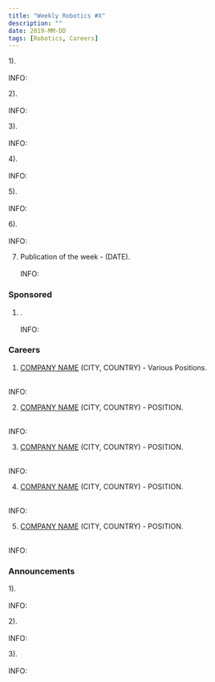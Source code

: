 ```yaml
---
title: "Weekly Robotics #X"
description: ""
date: 2019-MM-DD
tags: [Robotics, Careers]
---
```


1).
<br>[]()<br>
INFO:

2).
<br>[]()<br>
INFO:

3).
<br>[]()<br>
INFO:

4).
<br>[]()<br>
INFO:

5).
<br>[]()<br>
INFO:

6).
<br>[]()<br>
INFO:

7) Publication of the week - (DATE).
<br>[]()<br>
INFO:

### Sponsored

1) .
<br>[]()<br>
INFO:

### Careers

1) [COMPANY NAME]() (CITY, COUNTRY) - Various Positions.
<br>
INFO:

2) [COMPANY NAME]() (CITY, COUNTRY) - POSITION.
<br>
INFO:

3) [COMPANY NAME]() (CITY, COUNTRY) - POSITION.
<br>
INFO:

4) [COMPANY NAME]() (CITY, COUNTRY) - POSITION.
<br>
INFO:

5) [COMPANY NAME]() (CITY, COUNTRY) - POSITION.
<br>
INFO:

### Announcements

1).
<br>[]()<br>
INFO:

2).
<br>[]()<br>
INFO:

3).
<br>[]()<br>
INFO:
